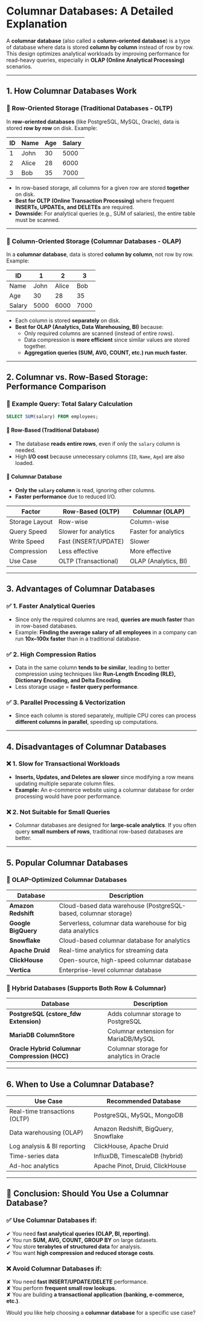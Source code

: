 # **Columnar Databases: A Detailed Explanation**  

A **columnar database** (also called a **column-oriented database**) is a type of database where data is stored **column by column** instead of row by row. This design optimizes analytical workloads by improving performance for read-heavy queries, especially in **OLAP (Online Analytical Processing)** scenarios.  

---

## **1. How Columnar Databases Work**  
### **🔹 Row-Oriented Storage (Traditional Databases - OLTP)**
In **row-oriented databases** (like PostgreSQL, MySQL, Oracle), data is stored **row by row** on disk. Example:  

| ID  | Name  | Age | Salary |
|----|------|----|--------|
| 1  | John | 30 | 5000   |
| 2  | Alice | 28 | 6000   |
| 3  | Bob  | 35 | 7000   |

- In row-based storage, all columns for a given row are stored **together** on disk.
- **Best for OLTP (Online Transaction Processing)** where frequent **INSERTs, UPDATEs, and DELETEs** are required.  
- **Downside:** For analytical queries (e.g., SUM of salaries), the entire table must be scanned.  

---

### **🔹 Column-Oriented Storage (Columnar Databases - OLAP)**
In a **columnar database**, data is stored **column by column**, not row by row. Example:  

| ID | 1 | 2 | 3 |  
|----|---|---|---|  
| Name | John | Alice | Bob |  
| Age | 30 | 28 | 35 |  
| Salary | 5000 | 6000 | 7000 |  

- Each column is stored **separately** on disk.  
- **Best for OLAP (Analytics, Data Warehousing, BI)** because:  
  - Only required columns are scanned (instead of entire rows).  
  - Data compression is **more efficient** since similar values are stored together.  
  - **Aggregation queries (SUM, AVG, COUNT, etc.) run much faster.**  

---

## **2. Columnar vs. Row-Based Storage: Performance Comparison**
### **🔹 Example Query: Total Salary Calculation**
```sql
SELECT SUM(salary) FROM employees;
```
#### **🚀 Row-Based (Traditional Database)**
- The database **reads entire rows**, even if only the `salary` column is needed.  
- High **I/O cost** because unnecessary columns (`ID`, `Name`, `Age`) are also loaded.  

#### **🚀 Columnar Database**
- **Only the `salary` column** is read, ignoring other columns.  
- **Faster performance** due to reduced I/O.  

| **Factor**        | **Row-Based (OLTP)** | **Columnar (OLAP)**  |
|------------------|----------------|----------------|
| Storage Layout  | Row-wise       | Column-wise   |
| Query Speed    | Slower for analytics | Faster for analytics |
| Write Speed    | Fast (INSERT/UPDATE) | Slower |
| Compression    | Less effective | More effective |
| Use Case       | OLTP (Transactional) | OLAP (Analytics, BI) |

---

## **3. Advantages of Columnar Databases**
### **✅ 1. Faster Analytical Queries**
- Since only the required columns are read, **queries are much faster** than in row-based databases.  
- Example: **Finding the average salary of all employees** in a company can run **10x–100x faster** than in a traditional database.  

### **✅ 2. High Compression Ratios**
- Data in the same column **tends to be similar**, leading to better compression using techniques like **Run-Length Encoding (RLE), Dictionary Encoding, and Delta Encoding**.  
- Less storage usage = **faster query performance**.  

### **✅ 3. Parallel Processing & Vectorization**
- Since each column is stored separately, multiple CPU cores can process **different columns in parallel**, speeding up computations.  

---

## **4. Disadvantages of Columnar Databases**
### **❌ 1. Slow for Transactional Workloads**
- **Inserts, Updates, and Deletes are slower** since modifying a row means updating multiple separate column files.  
- **Example:** An e-commerce website using a columnar database for order processing would have poor performance.  

### **❌ 2. Not Suitable for Small Queries**
- Columnar databases are designed for **large-scale analytics**. If you often query **small numbers of rows**, traditional row-based databases are better.  

---

## **5. Popular Columnar Databases**
### **🔹 OLAP-Optimized Columnar Databases**
| **Database** | **Description** |
|-------------|---------------|
| **Amazon Redshift** | Cloud-based data warehouse (PostgreSQL-based, columnar storage) |
| **Google BigQuery** | Serverless, columnar data warehouse for big data analytics |
| **Snowflake** | Cloud-based columnar database for analytics |
| **Apache Druid** | Real-time analytics for streaming data |
| **ClickHouse** | Open-source, high-speed columnar database |
| **Vertica** | Enterprise-level columnar database |

### **🔹 Hybrid Databases (Supports Both Row & Columnar)**
| **Database** | **Description** |
|-------------|---------------|
| **PostgreSQL (cstore_fdw Extension)** | Adds columnar storage to PostgreSQL |
| **MariaDB ColumnStore** | Columnar extension for MariaDB/MySQL |
| **Oracle Hybrid Columnar Compression (HCC)** | Columnar storage for analytics in Oracle |

---

## **6. When to Use a Columnar Database?**
| **Use Case** | **Recommended Database** |
|------------|--------------------|
| Real-time transactions (OLTP) | PostgreSQL, MySQL, MongoDB |
| Data warehousing (OLAP) | Amazon Redshift, BigQuery, Snowflake |
| Log analysis & BI reporting | ClickHouse, Apache Druid |
| Time-series data | InfluxDB, TimescaleDB (hybrid) |
| Ad-hoc analytics | Apache Pinot, Druid, ClickHouse |

---

## **🚀 Conclusion: Should You Use a Columnar Database?**
### ✅ **Use Columnar Databases if:**  
✔ You need **fast analytical queries (OLAP, BI, reporting)**.  
✔ You run **SUM, AVG, COUNT, GROUP BY** on large datasets.  
✔ You store **terabytes of structured data** for analysis.  
✔ You want **high compression and reduced storage costs**.  

### ❌ **Avoid Columnar Databases if:**  
✘ You need **fast INSERT/UPDATE/DELETE** performance.  
✘ You perform **frequent small row lookups**.  
✘ You are building **a transactional application (banking, e-commerce, etc.)**.  

Would you like help choosing a **columnar database** for a specific use case?